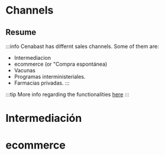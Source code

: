 # Channels

## Resume

:::info
Cenabast has differnt sales channels. Some of them are:
- Intermediacion
- ecommerce (or "Compra espontánea)
- Vacunas
- Programas interministeriales.
- Farmacias privadas.
:::

:::tip
More info regarding the functionalities [here](../2_Store%20Project/functionalities/channels.md)
:::

# Intermediación



# ecommerce
